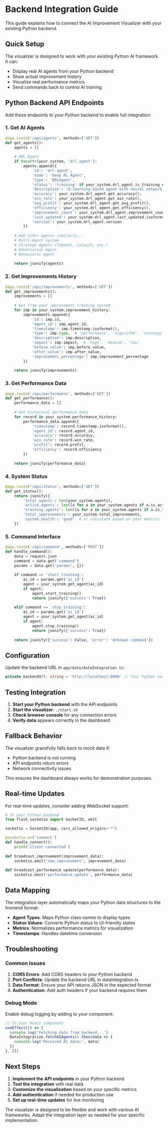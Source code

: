 # Backend Integration Guide

This guide explains how to connect the AI Improvement Visualizer with your existing Python backend.

## Quick Setup

The visualizer is designed to work with your existing Python AI framework. It can:
- Display real AI agents from your Python backend
- Show actual improvement history 
- Visualize real performance metrics
- Send commands back to control AI training

## Python Backend API Endpoints

Add these endpoints to your Python backend to enable full integration:

### 1. Get AI Agents
```python
@app.route('/api/agents', methods=['GET'])
def get_agents():
    agents = []
    
    # DRL Agent
    if hasattr(your_system, 'drl_agent'):
        agents.append({
            'id': 'drl-agent',
            'name': 'Deep RL Agent',
            'type': 'DRLAgent',
            'status': 'training' if your_system.drl_agent.is_training else 'active',
            'description': 'Q-learning based agent with neural network',
            'accuracy': your_system.drl_agent.get_accuracy(),
            'win_rate': your_system.drl_agent.get_win_rate(),
            'avg_profit': your_system.drl_agent.get_avg_profit(),
            'efficiency': your_system.drl_agent.get_efficiency(),
            'improvement_count': your_system.drl_agent.improvement_count,
            'last_updated': your_system.drl_agent.last_updated.isoformat(),
            'version': your_system.drl_agent.version
        })
    
    # Add other agents similarly...
    # Multi-Agent System
    # Strategy Agents (Takeshi, Lelouch, etc.)
    # Adversarial Agent
    # Behavioral Agent
    
    return jsonify(agents)
```

### 2. Get Improvements History
```python
@app.route('/api/improvements', methods=['GET'])
def get_improvements():
    improvements = []
    
    # Get from your improvement tracking system
    for imp in your_system.improvement_history:
        improvements.append({
            'id': imp.id,
            'agent_id': imp.agent_id,
            'timestamp': imp.timestamp.isoformat(),
            'type': imp.type,  # 'performance', 'algorithm', 'strategy', 'optimization'
            'description': imp.description,
            'impact': imp.impact,  # 'high', 'medium', 'low'
            'before_value': imp.before_value,
            'after_value': imp.after_value,
            'improvement_percentage': imp.improvement_percentage
        })
    
    return jsonify(improvements)
```

### 3. Get Performance Data
```python
@app.route('/api/performance', methods=['GET'])
def get_performance():
    performance_data = []
    
    # Get historical performance data
    for record in your_system.performance_history:
        performance_data.append({
            'timestamp': record.timestamp.isoformat(),
            'agent_id': record.agent_id,
            'accuracy': record.accuracy,
            'win_rate': record.win_rate,
            'profit': record.profit,
            'efficiency': record.efficiency
        })
    
    return jsonify(performance_data)
```

### 4. System Status
```python
@app.route('/api/status', methods=['GET'])
def get_status():
    return jsonify({
        'total_agents': len(your_system.agents),
        'active_agents': len([a for a in your_system.agents if a.is_active]),
        'training_agents': len([a for a in your_system.agents if a.is_training]),
        'total_improvements': your_system.total_improvements,
        'system_health': 'good'  # or calculate based on your metrics
    })
```

### 5. Command Interface
```python
@app.route('/api/command', methods=['POST'])
def handle_command():
    data = request.json
    command = data.get('command')
    params = data.get('params', {})
    
    if command == 'start_training':
        ai_id = params.get('ai_id')
        agent = your_system.get_agent(ai_id)
        if agent:
            agent.start_training()
            return jsonify({'success': True})
    
    elif command == 'stop_training':
        ai_id = params.get('ai_id')
        agent = your_system.get_agent(ai_id)
        if agent:
            agent.stop_training()
            return jsonify({'success': True})
    
    return jsonify({'success': False, 'error': 'Unknown command'})
```

## Configuration

Update the backend URL in `app/data/dataIntegration.ts`:

```typescript
private backendUrl: string = 'http://localhost:8000' // Your Python server URL
```

## Testing Integration

1. **Start your Python backend** with the API endpoints
2. **Start the visualizer**: `./start.sh`
3. **Check browser console** for any connection errors
4. **Verify data** appears correctly in the dashboard

## Fallback Behavior

The visualizer gracefully falls back to mock data if:
- Python backend is not running
- API endpoints return errors
- Network connectivity issues

This ensures the dashboard always works for demonstration purposes.

## Real-time Updates

For real-time updates, consider adding WebSocket support:

```python
# In your Python backend
from flask_socketio import SocketIO, emit

socketio = SocketIO(app, cors_allowed_origins="*")

@socketio.on('connect')
def handle_connect():
    print('Client connected')
    
def broadcast_improvement(improvement_data):
    socketio.emit('new_improvement', improvement_data)
    
def broadcast_performance_update(performance_data):
    socketio.emit('performance_update', performance_data)
```

## Data Mapping

The integration layer automatically maps your Python data structures to the frontend format:

- **Agent Types**: Maps Python class names to display types
- **Status Values**: Converts Python status to UI-friendly states  
- **Metrics**: Normalizes performance metrics for visualization
- **Timestamps**: Handles datetime conversion

## Troubleshooting

### Common Issues

1. **CORS Errors**: Add CORS headers to your Python backend
2. **Port Conflicts**: Update the backend URL in dataIntegration.ts
3. **Data Format**: Ensure your API returns JSON in the expected format
4. **Authentication**: Add auth headers if your backend requires them

### Debug Mode

Enable debug logging by adding to your component:

```typescript
// In your React component
useEffect(() => {
  console.log('Fetching data from backend...')
  DataIntegration.fetchAIAgents().then(data => {
    console.log('Received AI data:', data)
  })
}, [])
```

## Next Steps

1. **Implement the API endpoints** in your Python backend
2. **Test the integration** with real data
3. **Customize the visualization** based on your specific metrics
4. **Add authentication** if needed for production use
5. **Set up real-time updates** for live monitoring

The visualizer is designed to be flexible and work with various AI frameworks. Adapt the integration layer as needed for your specific implementation.